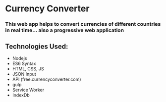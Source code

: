 # Currency Converter
<h3>This web app helps to convert currencies of different countries in real time... also a progressive web application</h3>
<h2>Technologies Used:</h2>
<ul>
	<li>Nodejs</li>
	<li>ES6 Syntax</li>
	<li>HTML, CSS, JS</li>
	<li>JSON Input</li>
	<li>API (free.currencyconverter.com)</li>
	<li>gulp</li>
  <li>Service Worker</li>
  <li>IndexDb</li>
</ul>
